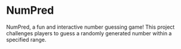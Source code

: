 # NumPred
 NumPred, a fun and interactive number guessing game! This project challenges players to guess a randomly generated number within a specified range.
